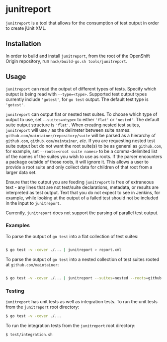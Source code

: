 # junitreport

`junitreport` is a tool that allows for the consumption of test output in order to create jUnit XML.

## Installation

In order to build and install `junitreport`, from the root of the OpenShift Origin repository, run `hack/build-go.sh tools/junitreport`.

## Usage

`junitreport` can read the output of different types of tests. Specify which output is being read with `--type=<type>`. Supported test output types currently include `'gotest'`, for `go test` output. The default test type is `'gotest'`.

`junitreport` can output flat or nested test suites. To choose which type of output to use, set `--suites=<type>` to either `'flat'` or `'nested'`. The default suite output structure is `'flat'`. When creating nested test suites, `junitreport` will use `/` as the delimeter between suite names: `github.com/maintainer/repository/suite` will be parsed as a hierarchy of `github.com`, `github.com/maintainer`, *etc.* If you are requesting nested test suite output but do not want the root suite(s) to be as general as `github.com`, for example, set `--roots=<root suite names>` to be a comma-delimited list of the names of the suites you wish to use as roots. If the parser encounters a package outside of those roots, it will ignore it. This allows a user to provide a root suite and only collect data for children of that root from a larger data set.

Ensure that the output you are feeding `junitreport` is free of extraneous text - any lines that are not test/suite declarations, metadata, or results are interpreted as test output. Text that you do not expect to see in Jenkins, for example, while looking at the output of a failed test should not be included in the input to `junitreport`.

Currently, `junitreport` does not support the parsing of parallel test output.

### Examples

To parse the output of `go test` into a flat collection of test suites:

```sh

$ go test -v -cover ./... | junitreport > report.xml
```

To parse the output of `go test` into a nested collection of test suites rooted at `github.com/maintainer`:

```sh

$ go test -v -cover ./... | junitreport --suites=nested --roots=github.com/maintainer > report.xml
```

### Testing

`junitreport` has unit tests as well as integration tests. To run the unit tests from the `junitreport` root directory:

```sh
$ go test -v -cover ./...
```

To run the integration tests from the `junitreport` root directory:

```sh
$ test/integration.sh
```
